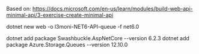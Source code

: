 Based on: https://docs.microsoft.com/en-us/learn/modules/build-web-api-minimal-api/3-exercise-create-minimal-api

dotnet new web -o l3moni-NET6-API-queue -f net6.0

dotnet add package Swashbuckle.AspNetCore --version 6.2.3
dotnet add package Azure.Storage.Queues --version 12.10.0